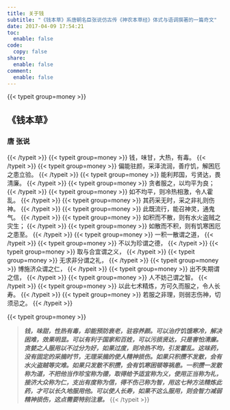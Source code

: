 ```yaml
---
title: 关于钱
subtitle: "《钱本草》系唐朝名臣张说仿古传《神农本草经》体式与语调撰著的一篇奇文"
date: 2017-04-09 17:54:21
toc:
  enable: false
code: 
  copy: false
share:
  enable: false
comment:
  enable: false
---
```


{{< typeit group=money >}}
## 《钱本草》
### 唐 张说
{{< /typeit >}}
{{< typeit group=money >}}
钱，味甘，大热，有毒。
{{< /typeit >}}
{{< typeit group=money >}}
偏能驻颜，采泽流润，善疗饥，解困厄之患立验。
{{< /typeit >}}
{{< typeit group=money >}}
能利邦国，亏贤达，畏清廉。
{{< /typeit >}}
{{< typeit group=money >}}
贪者服之，以均平为良；
{{< /typeit >}}
{{< typeit group=money >}}
如不均平，则冷热相激，令人霍乱。
{{< /typeit >}}
{{< typeit group=money >}}
其药采无时，采之非礼则伤神。
{{< /typeit >}}
{{< typeit group=money >}}
此既流行，能召神灵，通鬼气。
{{< /typeit >}}
{{< typeit group=money >}}
如积而不散，则有水火盗贼之灾生；
{{< /typeit >}}
{{< typeit group=money >}}
如散而不积，则有饥寒困厄之患至。
{{< /typeit >}}
{{< typeit group=money >}}
一积一散谓之道，
{{< /typeit >}}
{{< typeit group=money >}}
不以为珍谓之德，
{{< /typeit >}}
{{< typeit group=money >}}
取与合宜谓之义，
{{< /typeit >}}
{{< typeit group=money >}}
无求非分谓之礼，
{{< /typeit >}}
{{< typeit group=money >}}
博施济众谓之仁，
{{< /typeit >}}
{{< typeit group=money >}}
出不失期谓之信，
{{< /typeit >}}
{{< typeit group=money >}}
人不妨己谓之智。
{{< /typeit >}}
{{< typeit group=money >}}
以此七术精炼，方可久而服之，令人长寿。
{{< /typeit >}}
{{< typeit group=money >}}
若服之非理，则弱志伤神，切须忌之。
{{< /typeit >}}

{{< typeit group=money >}}
> ***钱，味甜，性热有毒，却能预防衰老，驻容养颜。可以治疗饥饿寒冷，解决困难，效果明显。可以有利于国家和百姓，可以污损贤达，只是害怕清廉。贪婪之人服用以不过分为好，如果过度，则冷热不均，引发霍乱。这味药，没有固定的采摘时节，无理采摘的使人精神损伤。如果只积攒不发散，会有水火盗贼等灾难。如果只发散不积攒，会有饥寒困顿等祸患。一积攒一发散称为道，不把他当作珍宝称为德，取得给予适宜称为义，使用正当称为礼，接济大众称为仁，支出有度称为信，得不伤己称为智，用这七种方法精炼此药，才可以长久地服用他。可以使人长寿，如果不这么服用，则会智力减弱精神损伤，这点需要特别注意。***
{{< /typeit >}}
